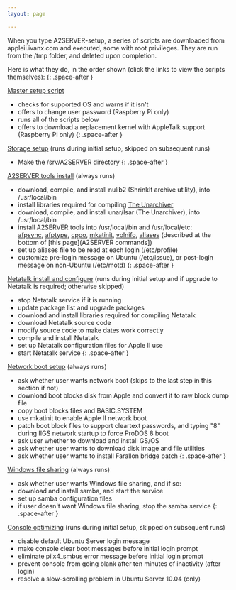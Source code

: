 ```yaml
---
layout: page

---
```


When you type A2SERVER-setup, a series of scripts are downloaded from
appleii.ivanx.com and executed, some with root privileges. They are run from
the /tmp folder, and deleted upon completion.

Here is what they do, in the order shown (click the links to view the scripts
themselves):
{: .space-after }

[Master setup script](setup/index.txt)

* checks for supported OS and warns if it isn't
* offers to change user password (Raspberry Pi only)
* runs all of the scripts below
* offers to download a replacement kernel with AppleTalk support (Raspberry Pi
  only)
{: .space-after }

[Storage setup](scripts/a2server-1-storage.txt) (runs during initial setup, skipped on subsequent runs)

* Make the /srv/A2SERVER directory
{: .space-after }

[A2SERVER tools install](scripts/a2server-2-tools.txt) (always runs)

<!--
* update package list and upgrade packages (apt-get update/upgrade)
-->
* download, compile, and install nulib2 (ShrinkIt archive utility), into
  /usr/local/bin
* install libraries required for compiling [The Unarchiver][]
* download, compile, and install unar/lsar (The Unarchiver), into
  /usr/local/bin
* install A2SERVER tools into /usr/local/bin and /usr/local/etc:  
  [afpsync](scripts/tools/afpsync.txt),
  [afptype](scripts/tools/afptype.txt),
  [cppo](scripts/tools/cppo.txt),
  [mkatinit](scripts/tools/mkatinit.txt),
  [volnifo](scripts/tools/mkvolinfo.txt),
  [aliases](scripts/tools/a2server-aliases.txt) (described at the bottom of
  [this page](A2SERVER commands])
* set up aliases file to be read at each login (/etc/profile)
* customize pre-login message on Ubuntu (/etc/issue), or post-login message on
  non-Ubuntu (/etc/motd)
{: .space-after }

[Netatalk install and configure](scripts/a2server-3-sharing.txt) (runs during
initial setup and if upgrade to Netatalk is required; otherwise skipped)

* stop Netatalk service if it is running
* update package list and upgrade packages
* download and install libraries required for compiling Netatalk
* download Netatalk source code
* modify source code to make dates work correctly
* compile and install Netatalk
* set up Netatalk configuration files for Apple II use
* start Netatalk service
{: .space-after }

[Network boot setup](scripts/a2server-5-netboot.txt) (always runs)

* ask whether user wants network boot (skips to the last step in this section
  if not)
* download boot blocks disk from Apple and convert it to raw block dump file
* copy boot blocks files and BASIC.SYSTEM
* use mkatinit to enable Apple II network boot
* patch boot block files to support cleartext passwords, and typing "8"
  during IIGS network startup to force ProDOS 8 boot
* ask user whether to download and install GS/OS
* ask whether user wants to download disk image and file utilities
* ask whether user wants to install Farallon bridge patch
{: .space-after }

[Windows file sharing](scripts/a2server-6-samba.txt) (always runs)

* ask whether user wants Windows file sharing, and if so:
* download and install samba, and start the service
* set up samba configuration files
* if user doesn't want Windows file sharing, stop the samba service
{: .space-after }

[Console optimizing](scripts/a2server-7-console.txt) (runs during initial
setup, skipped on subsequent runs)

* disable default Ubuntu Server login message
* make console clear boot messages before initial login prompt
* eliminate piix4\_smbus error message before initial login prompt
* prevent console from going blank after ten minutes of inactivity (after
  login)
* resolve a slow-scrolling problem in Ubuntu Server 10.04 (only)

[The Unarchiver]: http://wakaba.c3.cx/s/apps/unarchiver.html
[A2SERVER commands]: a2server_commands.html
